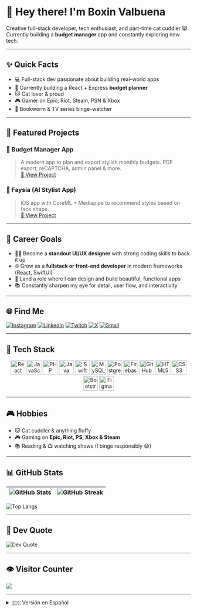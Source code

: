 <!-- README.md -->

# 👋 Hey there! I'm Boxin Valbuena

Creative full-stack developer, tech enthusiast, and part-time cat cuddler 😸.  
Currently building a **budget manager** app and constantly exploring new tech.

---

## ✨ Quick Facts
- 💻 Full-stack dev passionate about building real-world apps
- 🔧 Currently building a React + Express **budget planner**
- 🐱 Cat lover & proud
- 🎮 Gamer on Epic, Riot, Steam, PSN & Xbox
- 📖 Bookworm & TV series binge-watcher

---

## 📌 Featured Projects

### 🧾 Budget Manager App  
> A modern app to plan and export stylish monthly budgets. PDF export, reCAPTCHA, admin panel & more.  
[🔗 View Project](https://github.com/BValbuena/budget-manager)

### 🧠 Faysia (AI Stylist App)  
> iOS app with CoreML + Mediapipe to recommend styles based on face shape.  
[🔗 View Project](https://github.com/BValbuena/faysia-app)

---

## 🚀 Career Goals
- 🧑‍🎨 Become a **standout UI/UX designer** with strong coding skills to back it up
- 🌐 Grow as a **fullstack or front-end developer** in modern frameworks (React, SwiftUI)
- 🎯 Land a role where I can design and build beautiful, functional apps
- 📚 Constantly sharpen my eye for detail, user flow, and interactivity

---

## 🌐 Find Me

[![Instagram](https://img.shields.io/badge/@bo_valbuena-%23E4405F.svg?logo=Instagram&logoColor=white)](https://instagram.com/@bo_valbuena)
[![LinkedIn](https://img.shields.io/badge/LinkedIn-%230077B5.svg?logo=linkedin&logoColor=white)](https://www.linkedin.com/in/boxin-valbuena-hutchings-2b83992a3/)
[![Twitch](https://img.shields.io/badge/Twitch-%239146FF.svg?logo=twitch&logoColor=white)](https://twitch.tv/bssapphire)
[![X](https://img.shields.io/badge/X-%23000000.svg?logo=X&logoColor=white)](https://x.com/BSSapphire8)
[![Gmail](https://img.shields.io/badge/Email-D14836?logo=gmail&logoColor=white)](mailto:boxinvalbuena@gmail.com)

---

## 🧠 Tech Stack

<p align="center">
  <img src="https://cdn.jsdelivr.net/gh/devicons/devicon/icons/react/react-original.svg" width="40" title="React"/>
  <img src="https://cdn.jsdelivr.net/gh/devicons/devicon/icons/javascript/javascript-original.svg" width="40" title="JavaScript"/>
  <img src="https://cdn.jsdelivr.net/gh/devicons/devicon/icons/php/php-original.svg" width="40" title="PHP"/>
  <img src="https://cdn.jsdelivr.net/gh/devicons/devicon/icons/java/java-original.svg" width="40" title="Java"/>
  <img src="https://cdn.jsdelivr.net/gh/devicons/devicon/icons/swift/swift-original.svg" width="40" title="Swift"/>
  <img src="https://cdn.jsdelivr.net/gh/devicons/devicon/icons/mysql/mysql-original.svg" width="40" title="MySQL"/>
  <img src="https://cdn.jsdelivr.net/gh/devicons/devicon/icons/postgresql/postgresql-original.svg" width="40" title="PostgreSQL"/>
  <img src="https://cdn.jsdelivr.net/gh/devicons/devicon/icons/firebase/firebase-plain.svg" width="40" title="Firebase"/>
  <img src="https://cdn.jsdelivr.net/gh/devicons/devicon/icons/github/github-original.svg" width="40" title="GitHub"/>
  <img src="https://cdn.jsdelivr.net/gh/devicons/devicon/icons/html5/html5-original.svg" width="40" title="HTML5"/>
  <img src="https://cdn.jsdelivr.net/gh/devicons/devicon/icons/css3/css3-original.svg" width="40" title="CSS3"/>
  <img src="https://cdn.jsdelivr.net/gh/devicons/devicon/icons/bootstrap/bootstrap-plain.svg" width="40" title="Bootstrap"/>
  <img src="https://cdn.jsdelivr.net/gh/devicons/devicon/icons/figma/figma-original.svg" width="40" title="Figma"/>
</p>

---

## 🎮 Hobbies
- 🐱 Cat cuddler & anything fluffy
- 🎮 Gaming on **Epic, Riot, PS, Xbox & Steam**
- 📚 Reading & 📺 watching shows (I binge responsibly 😅)

---

## 📊 GitHub Stats

| ![GitHub Stats](https://github-readme-stats.vercel.app/api?username=BValbuena&theme=radical&show_icons=true&hide_border=false) | ![GitHub Streak](https://streak-stats.demolab.com/?user=BValbuena&theme=radical&hide_border=false) |
|:--:|:--:|

![Top Langs](https://github-readme-stats.vercel.app/api/top-langs/?username=BValbuena&layout=compact&theme=radical&hide_border=false)

---

## 💬 Dev Quote
![Dev Quote](https://quotes-github-readme.vercel.app/api?type=horizontal&theme=tokyonight)

---

## 👁️ Visitor Counter
[![](https://visitcount.itsvg.in/api?id=BValbuena&icon=0&color=0)](https://visitcount.itsvg.in)

---

<details>
  <summary>🇪🇸 Versión en Español</summary>

## 👋 ¡Hola! Soy Boxin Valbuena

Desarrollador full-stack creativo, amante de los gatos 😺 y fan de aprender cosas nuevas.

### ✨ Sobre mí
- 🔧 Actualmente estoy desarrollando un gestor de presupuestos para una empresa de marketing.
- 💻 Apasionado por el diseño y desarrollo frontend & fullstack.
- 🎮 Gamer en Epic, Riot, Steam, PS y Xbox.
- 🐱 ¡Amo los gatos!
- 📚 Me encanta leer y ver series.

### 🚀 Objetivos profesionales
- Crecer como diseñador UI/UX con base sólida en desarrollo web.
- Mejorar mis habilidades en **React, SwiftUI y Figma**..
- Contribuir a productos reales y mejorar la experiencia de usuario.

### 📌 Proyectos destacados
- 🧾 **Budget Manager App** – App moderna para gestionar presupuestos con PDF export.
- 🧠 **Faysia App** – App iOS con AI que sugiere estilos según tu rostro.

</details>
